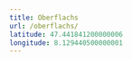 ```yaml
---
title: Oberflachs
url: /oberflachs/
latitude: 47.441841200000006
longitude: 8.129440500000001
---
```

